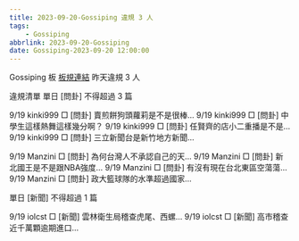 ```yaml
---
title: 2023-09-20-Gossiping 違規 3 人
tags:
    - Gossiping
abbrlink: 2023-09-20-Gossiping
date: Gossiping-2023-09-20 12:00:00
---
```

Gossiping 板 [板規連結](https://www.ptt.cc/bbs/Gossiping/M.1637425085.A.07D.html)
昨天違規 3 人
<!-- more -->

違規清單
單日 [問卦] 不得超過 3 篇

9/19 kinki999 □ [問卦] 賣煎餅狗頭蘿莉是不是很棒…
9/19 kinki999 □ [問卦] 中學生這樣熱舞這樣幾分啊？
9/19 kinki999 □ [問卦] 任賢齊的店小二重播是不是…
9/19 kinki999 □ [問卦] 三立新聞台是新竹地方新聞…

9/19 Manzini □ [問卦] 為何台灣人不承認自己的天…
9/19 Manzini □ [問卦] 新北國王是不是跟NBA強度…
9/19 Manzini □ [問卦] 有沒有現在台北東區空蕩蕩…
9/19 Manzini □ [問卦] 政大籃球隊的水準超過國家…

單日 [新聞] 不得超過 1 篇

9/19 iolcst □ [新聞] 雲林衛生局稽查虎尾、西螺…
9/19 iolcst □ [新聞] 高市稽查近千萬顆逾期進口…